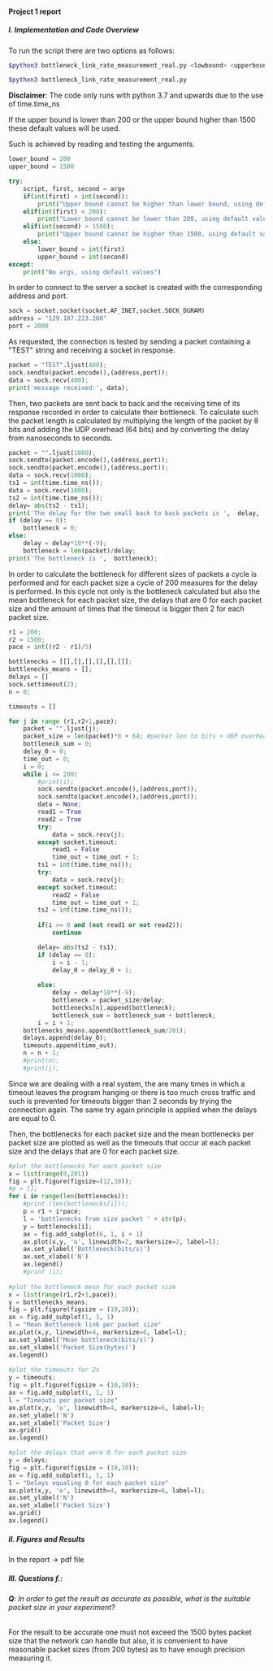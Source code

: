 #### Project  1 report

##### I. Implementation and Code Overview

To run the script there are two options as follows: 

```bash
$python3 bottleneck_link_rate_measurement_real.py <lowbound> <upperbound>

$python3 bottleneck_link_rate_measurement_real.py
```

**Disclaimer**: The code only runs with python 3.7 and upwards due to the use of time.time_ns

If the upper bound is lower than 200 or the upper bound higher than 1500 these default values will be used. 

Such is achieved by reading and testing the arguments.

```python
lower_bound = 200 
upper_bound = 1500

try:
    script, first, second = argv
    if(int(first) > int(second)):
        print("Upper bound cannot be higher than lower bound, using default values")
    elif(int(first) < 200):
        print("Lower bound cannot be lower than 200, using default values")
    elif(int(second) > 1500):
        print("Upper bound cannot be higher than 1500, using default values")
    else:
        lower_bound = int(first)
        upper_bound = int(second)
except:
    print("No args, using default values")
```

In order to connect to the server a socket is created with the corresponding address and port.

```python
sock = socket.socket(socket.AF_INET,socket.SOCK_DGRAM)
address = "129.187.223.200"
port = 2000
```

As requested, the connection is tested by sending a packet containing a "TEST" string and receiving a socket in response.

```python
packet = "TEST".ljust(400);
sock.sendto(packet.encode(),(address,port));
data = sock.recv(400);
print('message received:', data);
```

Then, two packets are sent back to back and the receiving time of its response recorded in order to calculate their bottleneck. To calculate such the packet length is calculated by  multiplying the length of the packet by 8 bits and adding the UDP overhead (64 bits) and by converting the delay from nanoseconds to seconds.

 

```python
packet = "".ljust(1000);
sock.sendto(packet.encode(),(address,port));
sock.sendto(packet.encode(),(address,port));
data = sock.recv(1000);
ts1 = int(time.time_ns());
data = sock.recv(1000);
ts2 = int(time.time_ns());
delay= abs(ts2 - ts1);
print('The delay for the two small back to back packets is ',  delay, 'nanoseconds');
if (delay == 0):
    bottleneck = 0;
else:
    delay = delay*10**(-9);
    bottleneck = len(packet)/delay;
print('The bottleneck is ',  bottleneck);
```

In order to calculate the bottleneck for different sizes of packets a cycle is performed and for each packet size a cycle of 200 measures for the delay is performed.  In this cycle not only is the bottleneck calculated but also the mean bottleneck for each packet size, the delays that are 0 for each packet size and the amount of times that the timeout is bigger then 2 for each packet size. 

```python
r1 = 200;
r2 = 1500;
pace = int((r2 - r1)/5)

bottlenecks = [[],[],[],[],[],[]];
bottlenecks_means = [];
delays = []
sock.settimeout(2);
n = 0;

timeouts = []

for j in range (r1,r2+1,pace):
    packet = "".ljust(j);
    packet_size = len(packet)*8 + 64; #packet len to bits + UDP overhead
    bottleneck_sum = 0;
    delay_0 = 0;
    time_out = 0;
    i = 0;
    while i <= 200:
        #print(i);
        sock.sendto(packet.encode(),(address,port));
        sock.sendto(packet.encode(),(address,port));
        data = None;
        read1 = True
        read2 = True
        try:
            data = sock.recv(j);
        except socket.timeout:
            read1 = False
            time_out = time_out + 1;
        ts1 = int(time.time_ns());
        try:
            data = sock.recv(j);
        except socket.timeout:
            read2 = False
            time_out = time_out + 1;
        ts2 = int(time.time_ns());
        
        if(i >= 0 and (not read1 or not read2)):
            continue

        delay= abs(ts2 - ts1);
        if (delay == 0):
            i = i - 1;
            delay_0 = delay_0 + 1;
     
        else: 
            delay = delay*10**(-9);
            bottleneck = packet_size/delay;
            bottlenecks[n].append(bottleneck);
            bottleneck_sum = bottleneck_sum + bottleneck;
        i = i + 1;
    bottlenecks_means.append(bottleneck_sum/201);
    delays.append(delay_0);
    timeouts.append(time_out);
    n = n + 1;
    #print(n);
    #print(j);
```

Since we are dealing with a real system, the are many times in which a timeout leaves the program hanging or there is too much cross traffic and such is prevented for timeouts bigger than 2 seconds by trying the connection again. The same try again principle is applied when the delays are equal to 0.  

Then, the bottlenecks for each packet size and the mean bottlenecks per packet size are plotted as well as the timeouts that occur at each packet size and the delays that are 0 for each packet size.

```python
#plot the bottlenecks for each packet size
x = list(range(0,201))
fig = plt.figure(figsize=(12,30));
#p = [];
for i in range(len(bottlenecks)):
    #print (len(bottlenecks[i]));
    p = r1 + i*pace;    
    l = 'bottlenecks from size packet ' + str(p);
    y = bottlenecks[i];
    ax = fig.add_subplot(6, 1, i + 1)
    ax.plot(x,y, 'o', linewidth=2, markersize=2, label=l);
    ax.set_ylabel('Bottleneck(bits/s)')
    ax.set_xlabel('N')
    ax.legend()
    #print (i);
        
#plot the bottleneck mean for each packet size
x = list(range(r1,r2+1,pace));
y = bottlenecks_means;
fig = plt.figure(figsize = (10,10));
ax = fig.add_subplot(1, 1, 1)
l = "Mean Bottleneck link per packet size"
ax.plot(x,y, linewidth=4, markersize=6, label=l);
ax.set_ylabel('Mean bottleneck(bits/s)')
ax.set_xlabel('Packet Size(bytes)')
ax.legend()
 
#plot the timeouts for 2s
y = timeouts;
fig = plt.figure(figsize = (10,10));
ax = fig.add_subplot(1, 1, 1)
l = "Timeouts per packet size"
ax.plot(x,y, 'o', linewidth=4, markersize=6, label=l);
ax.set_ylabel('N')
ax.set_xlabel('Packet Size')
ax.grid()
ax.legend()

#plot the delays that were 0 for each packet size
y = delays;
fig = plt.figure(figsize = (10,10));
ax = fig.add_subplot(1, 1, 1)
l = "Delays equaling 0 for each packet size"
ax.plot(x,y, 'o', linewidth=4, markersize=6, label=l);
ax.set_ylabel('N')
ax.set_xlabel('Packet Size')
ax.grid()
ax.legend()

```



##### II. Figures and Results

In the report -> pdf file

##### III. Questions f.:

###### **Q**: In order to get the result as accurate as possible, what is the suitable packet size in your experiment?    

For the result to be accurate one must not exceed the 1500 bytes packet size that the network can handle but also, it is convenient to have reasonable packet sizes (from 200 bytes) as to have enough precision measuring it. 

